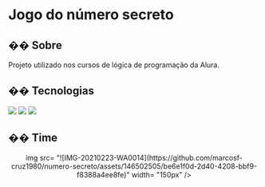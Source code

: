 <h1>Jogo do número secreto</h1>

<h2>�� Sobre</h2>
<p>Projeto utilizado nos cursos de lógica de programação da Alura.</p>

## �� Tecnologias
<div>
  <img src="https://img.shields.io/badge/HTML-239120?style=for-the-badge&logo=html5&logoColor=white">
  <img src="https://img.shields.io/badge/CSS-239120?&style=for-the-badge&logo=css3&logoColor=white">
  <img src="https://img.shields.io/badge/JavaScript-F7DF1E?style=for-the-badge&logo=javascript&logoColor=black">
</div>

## �� Time
<div align= center> 
img src= "![IMG-20210223-WA0014](https://github.com/marcosf-cruz1980/numero-secreto/assets/146502505/be6e1f0d-2d40-4208-bbf9-f8388a4ee8fe)" width= "150px" />
</div>

